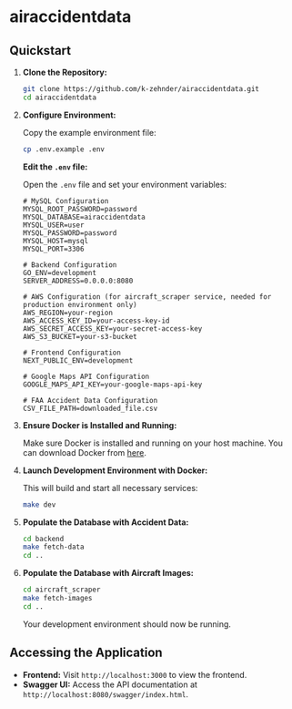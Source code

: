# airaccidentdata

## Quickstart

1. **Clone the Repository:**

   ```bash
   git clone https://github.com/k-zehnder/airaccidentdata.git
   cd airaccidentdata
   ```

2. **Configure Environment:**

   Copy the example environment file:

   ```bash
   cp .env.example .env
   ```

   **Edit the `.env` file:**

   Open the `.env` file and set your environment variables:

   ```dotenv
   # MySQL Configuration
   MYSQL_ROOT_PASSWORD=password
   MYSQL_DATABASE=airaccidentdata
   MYSQL_USER=user
   MYSQL_PASSWORD=password
   MYSQL_HOST=mysql
   MYSQL_PORT=3306

   # Backend Configuration
   GO_ENV=development
   SERVER_ADDRESS=0.0.0.0:8080

   # AWS Configuration (for aircraft_scraper service, needed for production environment only)
   AWS_REGION=your-region
   AWS_ACCESS_KEY_ID=your-access-key-id
   AWS_SECRET_ACCESS_KEY=your-secret-access-key
   AWS_S3_BUCKET=your-s3-bucket

   # Frontend Configuration
   NEXT_PUBLIC_ENV=development

   # Google Maps API Configuration
   GOOGLE_MAPS_API_KEY=your-google-maps-api-key

   # FAA Accident Data Configuration
   CSV_FILE_PATH=downloaded_file.csv
   ```

3. **Ensure Docker is Installed and Running:**

   Make sure Docker is installed and running on your host machine. You can download Docker from [here](https://www.docker.com/products/docker-desktop).

4. **Launch Development Environment with Docker:**

   This will build and start all necessary services:

   ```bash
   make dev
   ```

5. **Populate the Database with Accident Data:**

   ```bash
   cd backend
   make fetch-data
   cd ..
   ```

6. **Populate the Database with Aircraft Images:**

   ```bash
   cd aircraft_scraper
   make fetch-images
   cd ..
   ```

   Your development environment should now be running.

## Accessing the Application

- **Frontend:** Visit `http://localhost:3000` to view the frontend.
- **Swagger UI:** Access the API documentation at `http://localhost:8080/swagger/index.html`.
